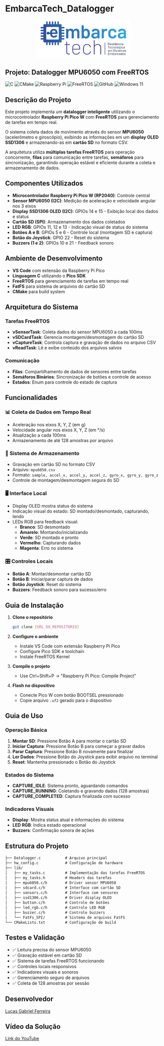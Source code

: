 # EmbarcaTech_Datalogger
<p align="center">
  <img src="Group 658.png" alt="EmbarcaTech" width="300">
</p>

## Projeto: Datalogger MPU6050 com FreeRTOS

![C](https://img.shields.io/badge/c-%2300599C.svg?style=for-the-badge&logo=c&logoColor=white)
![CMake](https://img.shields.io/badge/CMake-%23008FBA.svg?style=for-the-badge&logo=cmake&logoColor=white)
![Raspberry Pi](https://img.shields.io/badge/-Raspberry_Pi-C51A4A?style=for-the-badge&logo=Raspberry-Pi)
![FreeRTOS](https://img.shields.io/badge/FreeRTOS-%23000000.svg?style=for-the-badge&logo=freertos&logoColor=white)
![GitHub](https://img.shields.io/badge/github-%23121011.svg?style=for-the-badge&logo=github&logoColor=white)
![Windows 11](https://img.shields.io/badge/Windows%2011-%230079d5.svg?style=for-the-badge&logo=Windows%2011&logoColor=white)

## Descrição do Projeto

Este projeto implementa um **datalogger inteligente** utilizando o microcontrolador **Raspberry Pi Pico W** com **FreeRTOS** para gerenciamento de tarefas em tempo real.

O sistema coleta dados de movimento através do sensor **MPU6050** (acelerômetro e giroscópio), exibindo as informações em um **display OLED SSD1306** e armazenando-as em **cartão SD** no formato CSV.

A arquitetura utiliza **múltiplas tarefas FreeRTOS** para operação concorrente, **filas** para comunicação entre tarefas, **semáforos** para sincronização, garantindo operação estável e eficiente durante a coleta e armazenamento de dados.

## Componentes Utilizados

- **Microcontrolador Raspberry Pi Pico W (RP2040)**: Controle central
- **Sensor MPU6050 (I2C)**: Medição de aceleração e velocidade angular nos 3 eixos
- **Display SSD1306 OLED (I2C)**: GPIOs 14 e 15 - Exibição local dos dados e status
- **Cartão SD (SPI)**: Armazenamento dos dados coletados
- **LED RGB**: GPIOs 11, 12 e 13 - Indicação visual de status do sistema
- **Botões A e B**: GPIOs 5 e 6 - Controle local (montagem SD e captura)
- **Botão do Joystick**: GPIO 22 - Reset do sistema
- **Buzzers (1 e 2)**: GPIOs 10 e 21 - Feedback sonoro

## Ambiente de Desenvolvimento

- **VS Code** com extensão da Raspberry Pi Pico
- **Linguagem C** utilizando o **Pico SDK**
- **FreeRTOS** para gerenciamento de tarefas em tempo real
- **FatFS** para sistema de arquivos do cartão SD
- **CMake** para build system

## Arquitetura do Sistema

### Tarefas FreeRTOS
- **vSensorTask**: Coleta dados do sensor MPU6050 a cada 100ms
- **vSDCardTask**: Gerencia montagem/desmontagem do cartão SD
- **vCaptureTask**: Controla captura e gravação de dados no arquivo CSV
- **vReadTask**: Lê e exibe conteúdo dos arquivos salvos

### Comunicação
- **Filas**: Compartilhamento de dados de sensores entre tarefas
- **Semáforos Binários**: Sincronização de botões e controle de acesso
- **Estados**: Enum para controle do estado de captura

## Funcionalidades

### 📊 Coleta de Dados em Tempo Real
- Aceleração nos eixos X, Y, Z (em g)
- Velocidade angular nos eixos X, Y, Z (em °/s)
- Atualização a cada 100ms
- Armazenamento de até 128 amostras por arquivo

### 💾 Sistema de Armazenamento
- Gravação em cartão SD no formato CSV
- Arquivo: `mpu6050.csv`
- Formato: `sample, accel_x, accel_y, accel_z, gyro_x, gyro_y, gyro_z`
- Controle de montagem/desmontagem segura do SD

### 🖥️ Interface Local
- Display OLED mostra status do sistema
- Indicação visual do estado: SD montado/desmontado, capturando, lendo
- LEDs RGB para feedback visual:
  - **Branco**: SD desmontado
  - **Amarelo**: Montando/inicializando
  - **Verde**: SD montado e pronto
  - **Vermelho**: Capturando dados
  - **Magenta**: Erro no sistema

### 🎛️ Controles Locais
- **Botão A**: Montar/desmontar cartão SD
- **Botão B**: Iniciar/parar captura de dados
- **Botão Joystick**: Reset do sistema
- **Buzzers**: Feedback sonoro para sucesso/erro

## Guia de Instalação

1. **Clone o repositório**
   ```bash
   git clone [URL_DO_REPOSITORIO]
   ```

2. **Configure o ambiente**
   - Instale VS Code com extensão Raspberry Pi Pico
   - Configure Pico SDK e toolchain
   - Instale FreeRTOS Kernel

3. **Compile o projeto**
   - Use Ctrl+Shift+P → "Raspberry Pi Pico: Compile Project"

4. **Flash no dispositivo**
   - Conecte Pico W com botão BOOTSEL pressionado
   - Copie arquivo `.uf2` gerado para o dispositivo

## Guia de Uso

### Operação Básica
1. **Montar SD**: Pressione Botão A para montar o cartão SD
2. **Iniciar Captura**: Pressione Botão B para começar a gravar dados
3. **Parar Captura**: Pressione Botão B novamente para finalizar
4. **Ler Dados**: Pressione Botão do Joystick para exibir arquivo no terminal
5. **Reset**: Mantenha pressionado o Botão do Joystick

### Estados do Sistema
- **CAPTURE_IDLE**: Sistema pronto, aguardando comandos
- **CAPTURE_RUNNING**: Coletando e gravando dados (128 amostras)
- **CAPTURE_COMPLETED**: Captura finalizada com sucesso

### Indicadores Visuais
- **Display**: Mostra status atual e informações do sistema
- **LED RGB**: Indica estado operacional
- **Buzzers**: Confirmação sonora de ações

## Estrutura do Projeto

```
├── Datalogger.c           # Arquivo principal
├── hw_config.c            # Configuração de hardware
├── lib/
│   ├── my_tasks.c         # Implementação das tarefas FreeRTOS
│   ├── my_tasks.h         # Headers das tarefas
│   ├── mpu6050.c/h        # Driver sensor MPU6050
│   ├── sdcard.c/h         # Interface com cartão SD
│   ├── sensors.c/h        # Interface com sensores
│   ├── ssd1306.c/h        # Driver display OLED
│   ├── button.c/h         # Controle de botões
│   ├── led_rgb.c/h        # Controle LED RGB
│   ├── buzzer.c/h         # Controle buzzers
│   └── FatFs_SPI/         # Sistema de arquivos FatFS
└── CMakeLists.txt         # Configuração de build
```

## Testes e Validação

- ✅ Leitura precisa do sensor MPU6050
- ✅ Gravação estável em cartão SD
- ✅ Sistema de tarefas FreeRTOS funcionando
- ✅ Controles locais responsivos
- ✅ Indicadores visuais e sonoros
- ✅ Gerenciamento seguro de arquivos
- ✅ Coleta de 128 amostras por sessão

## Desenvolvedor

[Lucas Gabriel Ferreira](https://github.com/usuario-lider)

## Vídeo da Solução

[Link do YouTube](https://www.youtube.com/watch?v=1kkM6SFJDTk)
